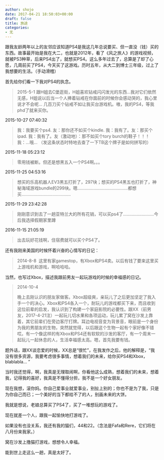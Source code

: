 ```yaml
---
author: shojo
date: 2017-04-21 18:50:03+00:00
draft: false
title: 旅途
categories:
- 无
---
```


跟我友龄两年以上的友邻应该知道PS4是我这几年总说要买、但一直没（钱）买的东西。故事最开始是我在大二，也就是2012年，看了《风之旅人》的游戏视频，就被PS3种草，后来PS4出了，就想买PS4。这么多年过去了，总算是了却了心愿，几周前买了PS4，今天买了这游戏。历时五年，从大二到博士三年级，过上了我想要的生活。（手动滑稽）

首先给你们看一下我对PS4的执念。



<blockquote>2015-5-1 跟H姐去C堡逛街，H姐喜欢钻戒闪闪发光的东西...我对它们依然无感，H姐说以后当一个人捧着钻戒在你面前的时候你会感动哭的，我心里说才不会呢... 几百刀买个钻戒不如让我买台游戏机。嗷，我的PS4，等我phd了就来买你。</blockquote>



2015-10-27 07:40:32



<blockquote>我：我要买个ps4. 友：那你还不如买个kindle. 我：我有了。友：那买个ipad. 我：我有了。友（激动地）：那不如买个tory burch的鞋子！！！我：...哦... （发这条状态时特地去查了一下TB这个牌子是如何拼写的）</blockquote>



2015-11-18 05:23:12



<blockquote>零用钱被断。但还是想黑五入一个PS4啊。。。</blockquote>



2015-11-25 04:53:16



<blockquote>想买的乐高机器人EV3黑五打折了，297块；想买的PS4黑五也打折了，神秘海域游戏bundle的299块。嗯.........................................都想买........................................</blockquote>



2015-11-29 23:42:28



<blockquote>刚刚意识到去了一趟亚特兰大的所有花销，可以买ps4了.........................今后我选择假期家里蹲</blockquote>



2016-11-15 21:05:19



<blockquote>出去玩好花钱啊，住宿费就可以买个PS4了。</blockquote>



还有我刚来美国的时候怀着兴奋的心情写的日记：



<blockquote>2014-8-8  这里有家gamestop，有Xbox和PS4卖。以后有钱了要来这里买上游戏机和游戏，啊哈哈哈。</blockquote>



当然，也写过Xbox，描述我跟前男友一起玩游戏的时候的幸福感的日记。



<blockquote>2014-10-4

晚上去刚认识的朋友家做客。Xbox超级爽，亲玩儿了之后更加坚定了我入手一个的决心。Xbox和PS4各入一个，耐玩儿的游戏都买下来，而且收到这位前辈的启发，我认识到了构建一个家庭影院的必要性。跟XX（前男友，2017-4-21注）一起玩儿切水果和各项运动，玩儿累了窝在沙发上靠着，其它前辈们在旁边客厅打牌。耳边电视音变为背景音，眼前是一个身份为我的男朋友的生物，突然就觉得，以后跟这个生物一起有个家好像不错哎。有一个像这样的有Xbox和PS4还有软软的沙发的客厅，有一个周末一起玩儿一起休息的人，生活幸福感太高。嗯，首先我要有钱。</blockquote>



题外话，跟XX谈恋爱的时候，XX总是“很忙”，在我发作之后，他的解释是，“我没有很多资源，我要考虑很多事情，想着我们的未来，给你买PS4和Xbox，blablabla... ”

当时我还觉得，啊，我真是无理取闹啊，你看他这么成熟，想着我们的未来，想着我，记得我的喜好，我真是不懂得分担，我不是一个好女朋友。

现在我想，滚你妈。你自己爱事业就爱事业，别扯上别的；你也不是为了我，只是为你自己而已；一个美好的当下都给不了的人，别画未来的大饼。

我就是想说，老娘总算买了PS4了，买了一堆想玩的游戏了。

现在就差一个人，跟我一起愉快地打游戏了。

如果没有也没关系，我还有我的猫们，44和22。（念法是Fafa和Rere，它们将在八月份来我家。）

窝在沙发上撸猫打游戏，想想令人幸福。

能到世上走这么一趟，真是太好了。
